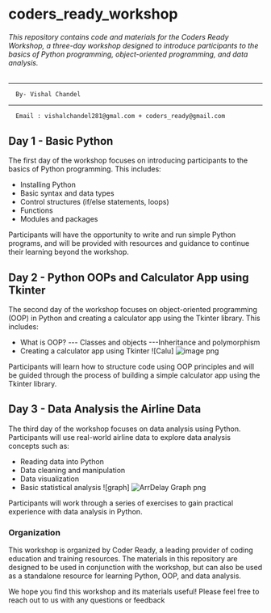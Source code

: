 # coders_ready_workshop
###### This repository contains code and materials for the Coders Ready Workshop, a three-day workshop designed to introduce participants to the basics of Python programming, object-oriented programming, and data analysis.
-------
      By- Vishal Chandel
                    
------
      Email : vishalchandel281@gmal.com + coders_ready@gmail.com 


## Day 1 - Basic Python
The first day of the workshop focuses on introducing participants to the basics of Python programming. This includes:

- Installing Python
- Basic syntax and data types
- Control structures (if/else statements, loops)
- Functions
- Modules and packages

Participants will have the opportunity to write and run simple Python programs, and will be provided with resources and guidance to continue their learning beyond the workshop.

## Day 2 - Python OOPs and Calculator App using Tkinter
The second day of the workshop focuses on object-oriented programming (OOP) in Python and creating a calculator app using the Tkinter library. This includes:

- What is OOP?
--- Classes and objects
---Inheritance and polymorphism
- Creating a calculator app using Tkinter
![Calu] ![image png](https://github.com/VishalChandel786/coders_ready_workshop/assets/134038482/e7629f42-0a84-4b90-a5e7-78b338f0542f)


Participants will learn how to structure code using OOP principles and will be guided through the process of building a simple calculator app using the Tkinter library.

## Day 3 - Data Analysis the Airline Data
The third day of the workshop focuses on data analysis using Python. Participants will use real-world airline data to explore data analysis concepts such as:

- Reading data into Python
- Data cleaning and manipulation
- Data visualization
- Basic statistical analysis
![graph] ![ArrDelay Graph png](https://github.com/VishalChandel786/coders_ready_workshop/assets/134038482/e4db6218-54c6-47a9-9d2b-cc352e81b512)


Participants will work through a series of exercises to gain practical experience with data analysis in Python.

### Organization
This workshop is organized by Coder Ready, a leading provider of coding education and training resources. The materials in this repository are designed to be used in conjunction with the workshop, but can also be used as a standalone resource for learning Python, OOP, and data analysis.

We hope you find this workshop and its materials useful! Please feel free to reach out to us with any questions or feedback
